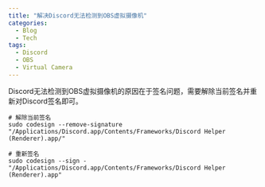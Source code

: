 ```yaml
---
title: "解决Discord无法检测到OBS虚拟摄像机"
categories:
  - Blog
  - Tech
tags:
  - Discord
  - OBS
  - Virtual Camera
---
```


Discord无法检测到OBS虚拟摄像机的原因在于签名问题，需要解除当前签名并重新对Discord签名即可。

```shell
# 解除当前签名
sudo codesign --remove-signature "/Applications/Discord.app/Contents/Frameworks/Discord Helper (Renderer).app/"

# 重新签名
sudo codesign --sign - "/Applications/Discord.app/Contents/Frameworks/Discord Helper (Renderer).app"
```
